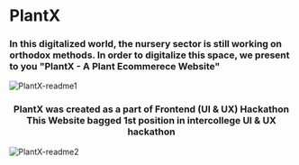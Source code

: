 # PlantX
### In this digitalized world, the nursery sector is still working on orthodox methods. In order to digitalize this space, we present to you "PlantX - A Plant Ecommerece Website"
![PlantX-readme1](https://github.com/AtharvaLitake/PlantX/assets/112816126/5243be6f-c66b-41a5-ad66-53e75192d86e)
<h3 align="center"> PlantX was created as a part of Frontend (UI & UX) Hackathon <br> This Website bagged 1st position in intercollege UI & UX hackathon </h3>

![PlantX-readme2](https://github.com/AtharvaLitake/PlantX/assets/112816126/72d141e0-bfc8-4b0d-a29a-c6babf7543d8)
